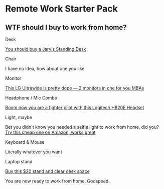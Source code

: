 # Remote Work Starter Pack

## WTF should I buy to work from home?

Desk

[You should buy a Jarvis Standing Desk](https://www.fully.com/standing-desks/jarvis.html)

Chair 

I have no idea, how about one you like

Monitor

[This LG Ultrawide is pretty dope — 2 monitors in one for you MBAs](https://www.amazon.com/dp/B019O78DPS/ref=cm_sw_em_r_mt_dp_U_MIvAEbQMGCAWN)

Headphone / Mic Combo

[Boom now you are a fighter pilot with this Logitech H820E Headset](https://www.logitech.com/en-ca/product/h820e-headset)

Light, maybe

Bet you didn't know you needed a selfie light to work from home, did you? [Try this cheap one on Amazon, works great](https://www.amazon.com/Ring-Light-Phone-UBeesize-Brightness/dp/B075ZLCSGP/ref=sr_1_8?keywords=selfie+light&qid=1583962388&sr=8-8)

Keyboard & Mouse

Literally whatever you want

Laptop stand

[Buy this $20 stand and clear desk space](https://www.amazon.com/Vertical-Adjustable-OMOTON-Aluminum-Chromebook/dp/B074PPGHMC/ref=sxin_3_ac_d_rm?ac_md=2-2-dmVydGljYWwgbGFwdG9wIHN0YW5k-ac_d_rm&cv_ct_cx=laptop+stand&keywords=laptop+stand&pd_rd_i=B074PPGHMC&pd_rd_r=64567186-5c82-4e72-b2e0-ba2a5882667a&pd_rd_w=Wtayc&pd_rd_wg=hw3h8&pf_rd_p=de19e82a-2d83-4ae8-9f5c-212586b8b9a0&pf_rd_r=RNE40355FY09ET5ZK1FN&psc=1&qid=1583962428)

You are now ready to work from home. Godspeed.